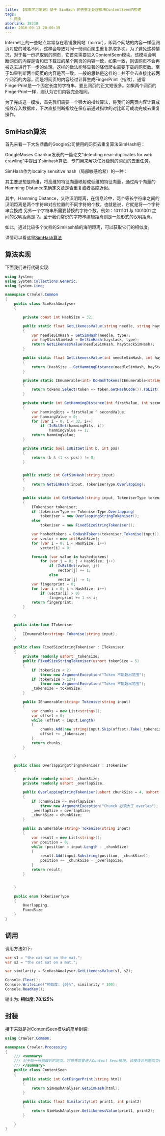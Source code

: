 ```yaml
---
title: 【爬虫学习笔记】基于 SimHash 的去重复处理模块ContentSeen的构建
tags:
  - 爬虫
abbrlink: 38230
date: 2016-09-13 20:00:39
---
```

Internet上的一些站点常常存在着镜像网站（mirror），即两个网站的内容一样但网页对应的域名不同。这样会导致对同一份网页爬虫重复抓取多次。为了避免这种情况，对于每一份抓取到的网页，它首先需要进入ContentSeen模块。该模块会判断网页的内容是否和已下载过的某个网页的内容一致，如果一致，则该网页不会再被送去进行下一步的处理。这样的做法能够显著的降低爬虫需要下载的网页数。至于如果判断两个网页的内容是否一致，一般的思路是这样的：并不会去直接比较两个网页的内容，而是将网页的内容经过计算生成FingerPrint（指纹），通常FingerPrint是一个固定长度的字符串，要比网页的正文短很多。如果两个网页的FingerPrint一样，则认为它们内容完全相同。

为了完成这一模块，首先我们需要一个强大的指纹算法，将我们的网页内容计算成指纹存入数据库，下次直接判断指纹在保存前通过指纹的对比即可成功完成去重复操作。
<!-- more -->
## SmiHash算法
首先来看一下大名鼎鼎的Google公司使用的网页去重复算法SimHash吧：

GoogleMoses Charikar发表的一篇论文“detecting near-duplicates for web crawling”中提出了simhash算法，专门用来解决亿万级别的网页的去重任务。

SimHash作为locality sensitive hash（局部敏感哈希）的一种：

其主要思想是降维，将高维的特征向量映射成低维的特征向量，通过两个向量的Hamming Distance来确定文章是否重复或者高度近似。

其中，Hamming Distance，又称汉明距离，在信息论中，两个等长字符串之间的汉明距离是两个字符串对应位置的不同字符的个数。也就是说，它就是将一个字符串变换成 另外一个字符串所需要替换的字符个数。例如：1011101 与 1001001 之间的汉明距离是 2。至于我们常说的字符串编辑距离则是一般形式的汉明距离。

如此，通过比较多个文档的SimHash值的海明距离，可以获取它们的相似度。

详情可以看这里[SimHash算法](http://www.cnblogs.com/chenying99/p/3830728.html)
## 算法实现
下面我们进行代码实现:
```csharp
using System;
using System.Collections.Generic;
using System.Linq;

namespace Crawler.Common
{
    public class SimHashAnalyser
    {

        private const int HashSize = 32;

        public static float GetLikenessValue(string needle, string haystack, TokeniserType type = TokeniserType.Overlapping)
        {
            var needleSimHash = GetSimHash(needle, type);
            var hayStackSimHash = GetSimHash(haystack, type);
            return GetLikenessValue(needleSimHash, hayStackSimHash);
        }

        public static float GetLikenessValue(int needleSimHash, int hayStackSimHash)
        {
            return (HashSize - GetHammingDistance(needleSimHash, hayStackSimHash)) / (float)HashSize;
        }

        private static IEnumerable<int> DoHashTokens(IEnumerable<string> tokens)
        {
            return tokens.Select(token => token.GetHashCode()).ToList();
        }

        private static int GetHammingDistance(int firstValue, int secondValue)
        {
            var hammingBits = firstValue ^ secondValue;
            var hammingValue = 0;
            for (var i = 0; i < 32; i++)
                if (IsBitSet(hammingBits, i))
                    hammingValue += 1;
            return hammingValue;
        }

        private static bool IsBitSet(int b, int pos)
        {
            return (b & (1 << pos)) != 0;
        }


        public static int GetSimHash(string input)
        {
            return GetSimHash(input, TokeniserType.Overlapping);
        }

        public static int GetSimHash(string input, TokeniserType tokeniserType)
        {
            ITokeniser tokeniser;
            if (tokeniserType == TokeniserType.Overlapping)
                tokeniser = new OverlappingStringTokeniser();
            else
                tokeniser = new FixedSizeStringTokeniser();

            var hashedtokens = DoHashTokens(tokeniser.Tokenise(input));
            var vector = new int[HashSize];
            for (var i = 0; i < HashSize; i++)
                vector[i] = 0;

            foreach (var value in hashedtokens)
                for (var j = 0; j < HashSize; j++)
                    if (IsBitSet(value, j))
                        vector[j] += 1;
                    else
                        vector[j] -= 1;
            var fingerprint = 0;
            for (var i = 0; i < HashSize; i++)
                if (vector[i] > 0)
                    fingerprint += 1 << i;
            return fingerprint;
        }

    }

    public interface ITokeniser
    {
        IEnumerable<string> Tokenise(string input);
    }

    public class FixedSizeStringTokeniser : ITokeniser
    {
        private readonly ushort _tokensize;
        public FixedSizeStringTokeniser(ushort tokenSize = 5)
        {
            if (tokenSize < 2)
                throw new ArgumentException("Token 不能超出范围");
            if (tokenSize > 127)
                throw new ArgumentException("Token 不能超出范围");
            _tokensize = tokenSize;
        }

        public IEnumerable<string> Tokenise(string input)
        {
            var chunks = new List<string>();
            var offset = 0;
            while (offset < input.Length)
            {
                chunks.Add(new string(input.Skip(offset).Take(_tokensize).ToArray()));
                offset += _tokensize;
            }
            return chunks;
        }

    }

    public class OverlappingStringTokeniser : ITokeniser
    {

        private readonly ushort _chunkSize;
        private readonly ushort _overlapSize;

        public OverlappingStringTokeniser(ushort chunkSize = 4, ushort overlapSize = 3)
        {
            if (chunkSize <= overlapSize)
                throw new ArgumentException("Chunck 必须大于 overlap");
            _overlapSize = overlapSize;
            _chunkSize = chunkSize;
        }

        public IEnumerable<string> Tokenise(string input)
        {
            var result = new List<string>();
            var position = 0;
            while (position < input.Length - _chunkSize)
            {
                result.Add(input.Substring(position, _chunkSize));
                position += _chunkSize - _overlapSize;
            }
            return result;
        }


    }

    public enum TokeniserType
    {
        Overlapping,
        FixedSize
    }
}
```
## 调用
调用方法如下:
```csharp
var s1 = "the cat sat on the mat.";
var s2 = "the cat sat on a mat.";

var similarity = SimHashAnalyser.GetLikenessValue(s1, s2);

Console.Clear();
Console.WriteLine("相似度: {0}%", similarity * 100);
Console.ReadKey();
```
输出为:
**相似度: 78.125%**
## 封装
接下来就是对ContentSeen模块的简单封装:
```csharp
using Crawler.Common;

namespace Crawler.Processing
{
    /// <summary>
    /// 对于每一份抓取到的网页，它首先需要进入Content Seen模块。该模块会判断网页的内容是否和已下载过的某个网页的内容一致，如果一致，则该网页不会再被送去进行下一步的处理。
    /// </summary>
    public class ContentSeen
    {
        public static int GetFingerPrint(string html)
        {
            return SimHashAnalyser.GetSimHash(html);
        }

        public static float Similarity(int print1, int print2)
        {
            return SimHashAnalyser.GetLikenessValue(print1, print2);
        }

    }
}
```